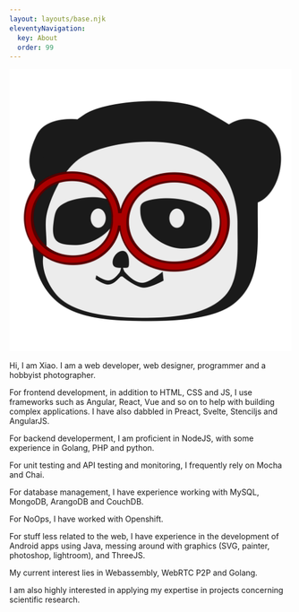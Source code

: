 ```yaml
---
layout: layouts/base.njk
eleventyNavigation:
  key: About
  order: 99
---
```


![](/img/logo.svg)

Hi, I am Xiao. I am a web developer, web designer, programmer and a hobbyist photographer.

For frontend development, in addition to HTML, CSS and JS, I use frameworks such as Angular, React, Vue and so on to help with building complex applications. I have also dabbled in Preact, Svelte, Stenciljs and AngularJS.

For backend developerment, I am proficient in NodeJS, with some experience in Golang, PHP and python.

For unit testing and API testing and monitoring, I frequently rely on Mocha and Chai. 

For database management, I have experience working with MySQL, MongoDB, ArangoDB and CouchDB.

For NoOps, I have worked with Openshift.

For stuff less related to the web, I have experience in the development of Android apps using Java, messing around with graphics (SVG, painter, photoshop, lightroom), and ThreeJS.

My current interest lies in Webassembly, WebRTC P2P and Golang.

I am also highly interested in applying my expertise in projects concerning scientific research.
